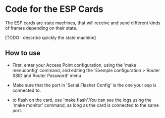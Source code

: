 # Code for the ESP Cards

The ESP cards are state machines, that will receive and send different kinds of frames depending on their state.

[TODO : describe quickly the state machine]

## How to use

- First, enter your Access Point configuration, using the 'make menuconfig' command, and editing the 'Exemple configuration > Router SSID and Router Password' menu

- Make sure that the port in 'Serial Flasher Config' is the one your esp is connected to.

- to flash on the card, use 'make flash'.You can see the logs using the 'make monitor' command, as long as the card is connected to the same port.

